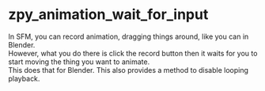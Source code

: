# zpy_animation_wait_for_input
 In SFM, you can record animation, dragging things around, like you can in Blender.  
 However, what you do there is click the record button then it waits for you to start moving the thing you want to animate.  
 This does that for Blender.  This also provides a method to disable looping playback.  
